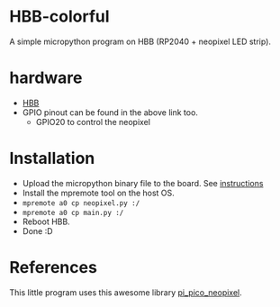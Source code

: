 # HBB-colorful
A simple micropython program on HBB (RP2040 + neopixel LED strip).

# hardware
- [HBB](https://github.com/bigtreetech/HBB/)
- GPIO pinout can be found in the above link too.
  - GPIO20 to control the neopixel

# Installation
- Upload the micropython binary file to the board. See [instructions](https://www.raspberrypi.com/documentation/microcontrollers/micropython.html)
- Install the mpremote tool on the host OS.
- `mpremote a0 cp neopixel.py :/`
- `mpremote a0 cp main.py :/`
- Reboot HBB.
- Done :D

# References
This little program uses this awesome library [pi_pico_neopixel](https://github.com/blaz-r/pi_pico_neopixel).
